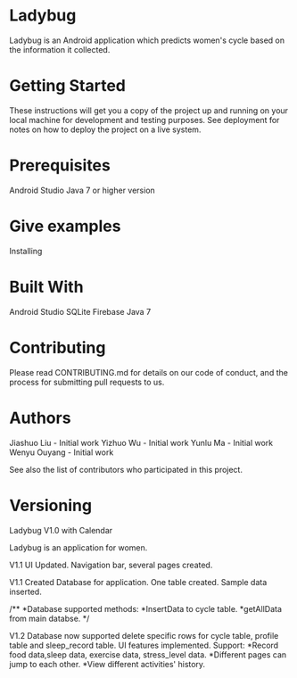 # Ladybug

Ladybug is an Android application which predicts women's cycle based on the information it collected.


# Getting Started
These instructions will get you a copy of the project up and running on your local machine for development and testing purposes. See deployment for notes on how to deploy the project on a live system.

# Prerequisites
Android Studio
Java 7 or higher version

# Give examples
Installing

# Built With
Android Studio
SQLite
Firebase
Java 7

# Contributing
Please read CONTRIBUTING.md for details on our code of conduct, and the process for submitting pull requests to us.


# Authors
Jiashuo Liu - Initial work
Yizhuo Wu - Initial work
Yunlu Ma - Initial work
Wenyu Ouyang - Initial work

See also the list of contributors who participated in this project.


# Versioning

Ladybug
V1.0 with Calendar

Ladybug is an application for women.

V1.1
UI Updated.
Navigation bar, several pages created.


V1.1
Created Database for application.
One table created.
Sample data inserted.

/**
*Database supported methods:
*InsertData to cycle table.
*getAllData from main databse.
*/


V1.2
Database now supported delete specific rows for cycle table, profile table and sleep_record table.
UI features implemented.
Support:
  *Record food data,sleep data, exercise data, stress_level data.
  *Different pages can jump to each other.
  *View different activities' history.
